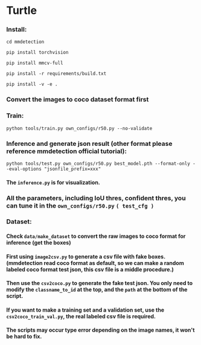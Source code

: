 # Turtle
### Install:
`cd mmdetection`

`pip install torchvision`

`pip install mmcv-full`

`pip install -r requirements/build.txt`

`pip install -v -e .`

### Convert the images to coco dataset format first

### Train:
`python tools/train.py own_configs/r50.py --no-validate`

### Inference and generate json result (other format please reference mmdetection official tutorial):
`python tools/test.py own_configs/r50.py best_model.pth --format-only --eval-options "jsonfile_prefix=xxx"`
#### The `inference.py` is for visualization.
### All the parameters, including IoU thres, confident thres, you can tune it in the `own_configs/r50.py` `( test_cfg )`

### Dataset:
#### Check `data/make_dataset` to convert the raw images to coco format for inference (get the boxes)
#### First using `image2csv.py` to generate a csv file with fake boxes. (mmdetection read coco format as default, so we can make a random labeled coco format test json, this csv file is a middle procedure.)
#### Then use the `csv2coco.py` to generate the fake test json. You only need to modify the `classname_to_id` at the top, and the `path` at the bottom of the script.
#### If you want to make a training set and a validation set, use the `csv2coco_train_val.py`, the real labeled csv file is required.
#### The scripts may occur type error depending on the image names, it won't be hard to fix.